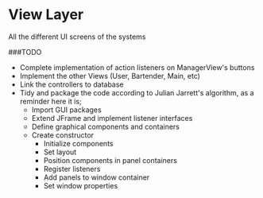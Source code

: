 View Layer
==========

All the different UI screens of the systems
 
 ###TODO
 * Complete implementation of action listeners on ManagerView's buttons
 * Implement the other Views (User, Bartender, Main, etc)
 * Link the controllers to database
 * Tidy and package the code according to Julian Jarrett's algorithm, as a reminder here it is;
	* Import GUI packages
	* Extend JFrame and implement listener interfaces
	* Define graphical components and containers
	* Create constructor
		- Initialize components
		- Set layout
		- Position components in panel containers
		- Register listeners
		- Add panels to window container
		- Set window properties